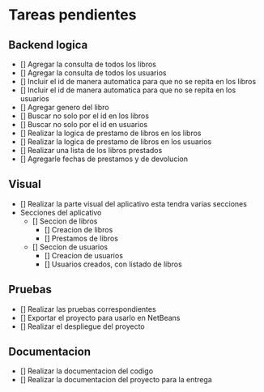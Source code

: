 # Tareas pendientes

## Backend logica

- [] Agregar la consulta de todos los libros
- [] Agregar la consulta de todos los usuarios
- [] Incluir el id de manera automatica para que no se repita en los libros
- [] Incluir el id de manera automatica para que no se repita en los usuarios
- [] Agregar genero del libro
- [] Buscar no solo por el id en los libros 
- [] Buscar no solo por el id en usuarios
- [] Realizar la logica de prestamo de libros en los libros
- [] Realizar la logica de prestamo de libros en los usuarios
- [] Realizar una lista de los libros prestados
- [] Agregarle fechas de prestamos y de devolucion

## Visual

- [] Realizar la parte visual del aplicativo esta tendra varias secciones
- Secciones del aplicativo
  - [] Seccion de libros
    - [] Creacion de libros
    - [] Prestamos de libros
  - [] Seccion de usuarios
    - [] Creacion de usuarios 
    - [] Usuarios creados, con listado de libros
## Pruebas

- [] Realizar las pruebas correspondientes
- [] Exportar el proyecto para usarlo en NetBeans
- [] Realizar el despliegue del proyecto

## Documentacion

- [] Realizar la documentacion del codigo
- [] Realizar la documentacion del proyecto para la entrega
